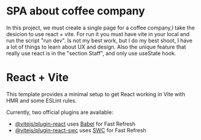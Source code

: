 # SPA about coffee company

In this project, we must create a single page for a coffee company,I take the desicion to use react + vite. For run it you must have vite in your local and run the script "run dev". Is not my best work, but I do my best shoot, I have a lot of things to learn about UX and design. Also the unique feature that really use react is in the "section Staff", and only use useState hook. 

# React + Vite

This template provides a minimal setup to get React working in Vite with HMR and some ESLint rules.

Currently, two official plugins are available:

- [@vitejs/plugin-react](https://github.com/vitejs/vite-plugin-react/blob/main/packages/plugin-react/README.md) uses [Babel](https://babeljs.io/) for Fast Refresh
- [@vitejs/plugin-react-swc](https://github.com/vitejs/vite-plugin-react-swc) uses [SWC](https://swc.rs/) for Fast Refresh
